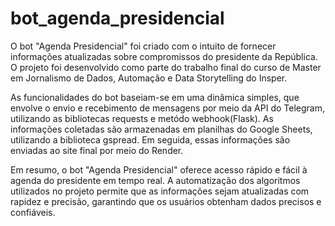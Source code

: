 # bot_agenda_presidencial
O bot "Agenda Presidencial" foi criado com o intuito de fornecer informações atualizadas sobre compromissos do presidente da República. O projeto foi desenvolvido como parte do trabalho final do curso de Master em Jornalismo de Dados, Automação e Data Storytelling do Insper.


As funcionalidades do bot baseiam-se em uma dinâmica simples, que envolve o envio e recebimento de mensagens por meio da API do Telegram, utilizando as bibliotecas requests e metódo webhook(Flask). As informações coletadas são armazenadas em planilhas do Google Sheets, utilizando a biblioteca gspread. Em seguida, essas informações são enviadas ao site final por meio do Render.


Em resumo, o bot "Agenda Presidencial" oferece acesso rápido e fácil à agenda do presidente em tempo real. A automatização dos algoritmos utilizados no projeto permite que as informações sejam atualizadas com rapidez e precisão, garantindo que os usuários obtenham dados precisos e confiáveis.
